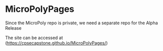 # MicroPolyPages
Since the MicroPoly repo is private, we need a separate repo for the Alpha Release

The site can be accessed at (https://cpsecapstone.github.io/MicroPolyPages/) 
